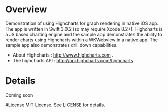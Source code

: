 # Overview
Demonstration of using Highcharts for graph rendering in native iOS app. The app is written in Swift 3.0.2 (so may require Xcode 8.2+). Highcharts is a JS based charting engine and the sample app demonstrates the ability to render charts using Highcharts within a WKWebview in a native app. The sample app also demonstrates drill down capabilities.

- About Highcharts : http://www.highcharts.com . 
- The highcharts API : http://api.highcharts.com/highcharts

# Details
Coming soon


#License
MIT License. See LICENSE for details.


